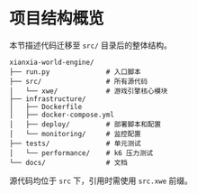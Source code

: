 # 项目结构概览

本节描述代码迁移至 `src/` 目录后的整体结构。

```
xianxia-world-engine/
├── run.py              # 入口脚本
├── src/                # 所有源代码
│   └── xwe/            # 游戏引擎核心模块
├── infrastructure/
│   ├── Dockerfile
│   ├── docker-compose.yml
│   ├── deploy/         # 部署脚本和配置
│   └── monitoring/     # 监控配置
├── tests/              # 单元测试
│   └── performance/    # k6 压力测试
└── docs/               # 文档
```

源代码均位于 `src` 下，引用时需使用 `src.xwe` 前缀。
